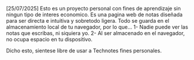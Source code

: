 [25/07/2025]
Esto es un proyecto personal con fines de aprendizaje sin ningun tipo de interes economico.
Es una pagina web de notas diseñada para ser directa e intuitiva y sobretodo ligera.
Todo se guarda en el almacenamiento local de tu navegador, por lo que...
1- Nadie puede ver las notas que escribas, ni siquiera yo.
2- Al ser almacenado en el navegador, no ocupa espacio en tu dispositivo.

Dicho esto, sientese libre de usar a Technotes fines personales.

